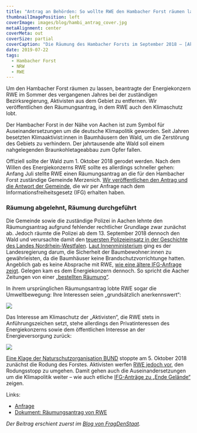```yaml
---
title: "Antrag an Behörden: So wollte RWE den Hambacher Forst räumen lassen"
thumbnailImagePosition: left
coverImage: images/blog/hambi_antrag_cover.jpg
metaAlignment: center
coverMeta: out
coverSize: partial
coverCaption: "Die Räumung des Hambacher Forsts im September 2018 – [Aktion Unterholz](https://www.flickr.com/photos/aktion_unterholz/), [CC BY-NC 2.0](https://creativecommons.org/licenses/by-nc/2.0/)"
date: 2019-07-22
tags:
  - Hambacher Forst
  - NRW
  - RWE
---
```


Um den Hambacher Forst räumen zu lassen, beantragte der Energiekonzern RWE im Sommer des vergangenen Jahres bei der zuständigen Bezirksregierung, Aktivisten aus dem Gebiet zu entfernen. Wir veröffentlichen den Räumungsantrag, in dem RWE auch den Klimaschutz lobt.

<!--more-->

Der Hambacher Forst in der Nähe von Aachen ist zum Symbol für Auseinandersetzungen um die deutsche Klimapolitik geworden. Seit Jahren besetzten Klimaaktivist:innen in Baumhäusern den Wald, um die Zerstörung des Gebiets zu verhindern. Der jahrtausende alte Wald soll einem nahgelegenden Braunkohletageabbau zum Opfer fallen.

Offiziell sollte der Wald zum 1. Oktober 2018 gerodet werden. Nach dem Willen des Energiekonzerns RWE sollte es allerdings schneller gehen: Anfang Juli stellte RWE einen Räumungsantrag an die für den Hambacher Forst zuständige Gemeinde Merzenich. [Wir veröffentlichen den Antrag und die Antwort der Gemeinde](https://fragdenstaat.de/anfrage/unterlagen-zum-raumungsersuchen-von-rwe-im-hambacher-forst-1/398347/anhang/SCAN_20190719_12261763_462_geschwaerzt.pdf), die wir per Anfrage nach dem Informationsfreiheitsgesetz (IFG) erhalten haben.

### Räumung abgelehnt, Räumung durchgeführt

Die Gemeinde sowie die zuständige Polizei in Aachen lehnte den Räumungsantrag aufgrund fehlender rechtlicher Grundlage zwar zunächst ab. Jedoch räumte die Polizei ab dem 13. September 2018 dennoch den Wald und verursachte damit den [teuersten Polizeieinsatz in der Geschichte des Landes Nordrhein-Westfalen](https://www.aachener-nachrichten.de/nrw-region/braunkohle/polizeiaktion-im-hambacher-forst-kostet-millionen_aid-33556151). [Laut Innenministerium](https://fragdenstaat.de/anfrage/erlass-brandschutz-raumung-hambacher-forst/) ging es der Landesregierung darum, die Sicherheit der Baumbewohner:innen zu gewährleisten, da die Baumhäuser keine Brandschutzvorrichtunge hatten. Angeblich gab es keine Absprache mit RWE, [wie eine ältere IFG-Anfrage zeigt](https://fragdenstaat.de/anfrage/ubersicht-uber-kommunikation-mit-rwe-hambacher-forst/). Gelegen kam es dem Energiekonzern dennoch. So spricht die Aacher Zeitungen von einer [„bestellten Räumung“](https://www.aachener-zeitung.de/nrw-region/braunkohle/rwe-bestellte-raeumung-der-baumhaeuser-im-hambacher-forst_aid-38048627).

In ihrem ursprünglichen Räumungsantrag lobte RWE sogar die Umweltbewegung: Ihre Interessen seien „grundsätzlich anerkennswert“:

![](/images/blog/hambi_antrag_1.jpg)

Das Interesse am Klimaschutz der „Aktivisten“, die RWE stets in Anführungszeichen setzt, stehe allerdings den Privatinteressen des Energiekonzerns sowie dem öffentlichen Interesse an der Energieversorgung zurück:

![](/images/blog/hambi_antrag_2.jpg)

[Eine Klage der Naturschutzorganisation BUND](https://www.spiegel.de/wirtschaft/soziales/hambacher-forst-gericht-verfuegt-einstweiligen-rodungs-stopp-a-1231705.html) stoppte am 5. Oktober 2018 zunächst die Rodung des Forstes. Aktivisten werfen [RWE jedoch vor](https://taz.de/Hambacher-Forst-in-Gefahr/!5588656/), den Rodungsstopp zu umgehen. Damit gehen auch die Auseinandersetzungen um die Klimapolitik weiter – wie auch etliche [IFG-Anträge zu „Ende Gelände“](https://fragdenstaat.de/anfragen/tag/ende-gelande-2019/) zeigen.

Links:

- [Anfrage](https://fragdenstaat.de/anfrage/unterlagen-zum-raumungsersuchen-von-rwe-im-hambacher-forst-1/)
- [Dokument: Räumungsantrag von RWE](https://fragdenstaat.de/dokumente/632-rwe-raumungsantrag-fur-den-hambacher-forst/)

_Der Beitrag erschient zuerst im [Blog von FragDenStaat](https://fragdenstaat.de/blog/2019/07/22/rwe-raeumungsantrag-hambacher-forst-2-juli-2018/)._

